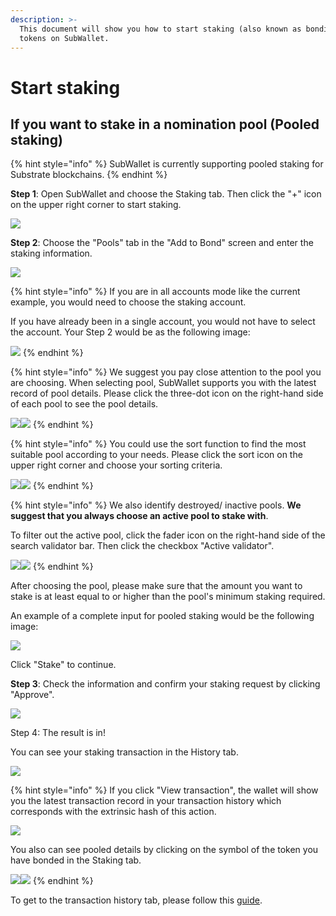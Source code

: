 ```yaml
---
description: >-
  This document will show you how to start staking (also known as bonding)
  tokens on SubWallet.
---
```


# Start staking

## If you want to stake in a nomination pool (Pooled staking)

{% hint style="info" %}
SubWallet is currently supporting pooled staking for Substrate blockchains.&#x20;
{% endhint %}

**Step 1**: Open SubWallet and choose the Staking tab. Then click the "+" icon on the upper right corner to start staking.&#x20;

![](<../../../.gitbook/assets/image (318).png>)



**Step 2**: Choose the "Pools" tab in the "Add to Bond" screen and enter the staking information.&#x20;

![](<../../../.gitbook/assets/image (319).png>)

{% hint style="info" %}
If you are in all accounts mode like the current example, you would need to choose the staking account.&#x20;

If you have already been in a single account, you would not have to select the account. Your Step 2 would be as the following image:

![](<../../../.gitbook/assets/image (155) (1) (1) (1).png>)
{% endhint %}

{% hint style="info" %}
We suggest you pay close attention to the pool you are choosing. When selecting pool, SubWallet supports you with the latest record of pool details. Please click the three-dot icon on the right-hand side of each pool to see the pool details.

![](<../../../.gitbook/assets/image (362).png>)![](<../../../.gitbook/assets/image (363).png>)
{% endhint %}

{% hint style="info" %}
You could use the sort function to find the most suitable pool according to your needs. Please click the sort icon on the upper right corner and choose your sorting criteria.

&#x20;![](<../../../.gitbook/assets/image (381).png>)![](<../../../.gitbook/assets/image (382).png>)
{% endhint %}

{% hint style="info" %}
We also identify destroyed/ inactive pools. **We suggest that you always choose an active pool to stake with**.&#x20;

To filter out the active pool, click the fader icon on the right-hand side of the search validator bar. Then click the checkbox "Active validator".&#x20;

![](<../../../.gitbook/assets/image (392).png>)![](<../../../.gitbook/assets/image (391).png>)
{% endhint %}

After choosing the pool, please make sure that the amount you want to stake is at least equal to or higher than the pool's minimum staking required.&#x20;

An example of a complete input for pooled staking would be the following image:

![](<../../../.gitbook/assets/image (320).png>)

Click "Stake" to continue.



**Step 3**: Check the information and confirm your staking request by clicking "Approve".&#x20;

![](<../../../.gitbook/assets/image (321).png>)



Step 4: The result is in!

You can see your staking transaction in the History tab.

![](<../../../.gitbook/assets/image (372).png>)&#x20;

{% hint style="info" %}
If you click "View transaction", the wallet will show you the latest transaction record in your transaction history which corresponds with the extrinsic hash of this action.&#x20;

![](<../../../.gitbook/assets/image (160) (1).png>)&#x20;

You also can see pooled details by clicking on the symbol of the token you have bonded in the Staking tab.

![](<../../../.gitbook/assets/image (64) (1) (1).png>)![](<../../../.gitbook/assets/image (65) (1) (1).png>)
{% endhint %}

To get to the transaction history tab, please follow this [guide](../../view-transaction-history.md).

